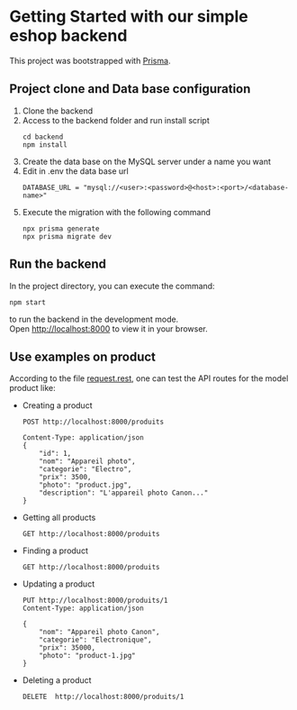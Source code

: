 # Getting Started with our simple eshop backend

This project was bootstrapped with [Prisma](https://www.prisma.io/docs/getting-started).

## Project clone and Data base configuration
1. Clone the backend
2. Access to the backend folder and run install script
    ```
    cd backend
    npm install
    ```
3. Create the data base on the MySQL server under a name you want
4. Edit in .env the data base url
    ```
    DATABASE_URL = "mysql://<user>:<password>@<host>:<port>/<database-name>"
    ```
5. Execute the migration with the following command
    ```
    npx prisma generate
    npx prisma migrate dev
    ``` 

## Run the backend
In the project directory, you can execute the command:
```
npm start
```
to run the backend in the development mode.\
Open [http://localhost:8000](http://localhost:8000) to view it in your browser.

## Use examples on product
According to the file  [request.rest](request.rest), one can test the API routes for the model product like:
- Creating a product
    ```
    POST http://localhost:8000/produits

    Content-Type: application/json
    {
        "id": 1,
        "nom": "Appareil photo", 
        "categorie": "Electro", 
        "prix": 3500, 
        "photo": "product.jpg",
        "description": "L'appareil photo Canon..."
    }
    ```
- Getting all products
    ```
    GET http://localhost:8000/produits
    ```
- Finding a product
    ```
    GET http://localhost:8000/produits
    ```
- Updating a product
    ```
    PUT http://localhost:8000/produits/1
    Content-Type: application/json

    {
        "nom": "Appareil photo Canon", 
        "categorie": "Electronique", 
        "prix": 35000, 
        "photo": "product-1.jpg"
    }
    ```
- Deleting a product
    ```
    DELETE  http://localhost:8000/produits/1
    ```